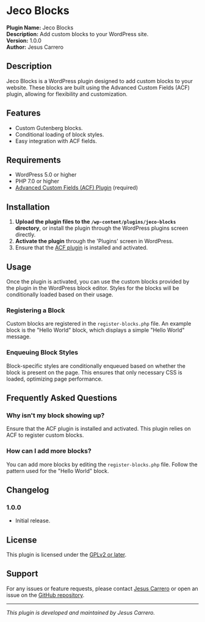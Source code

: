 # Jeco Blocks

**Plugin Name:** Jeco Blocks  
**Description:** Add custom blocks to your WordPress site.  
**Version:** 1.0.0  
**Author:** Jesus Carrero  

## Description

Jeco Blocks is a WordPress plugin designed to add custom blocks to your website. These blocks are built using the Advanced Custom Fields (ACF) plugin, allowing for flexibility and customization.

## Features

- Custom Gutenberg blocks.
- Conditional loading of block styles.
- Easy integration with ACF fields.

## Requirements

- WordPress 5.0 or higher
- PHP 7.0 or higher
- [Advanced Custom Fields (ACF) Plugin](https://wordpress.org/plugins/advanced-custom-fields/) (required)

## Installation

1. **Upload the plugin files to the `/wp-content/plugins/jeco-blocks` directory**, or install the plugin through the WordPress plugins screen directly.
2. **Activate the plugin** through the 'Plugins' screen in WordPress.
3. Ensure that the [ACF plugin](https://wordpress.org/plugins/advanced-custom-fields/) is installed and activated.

## Usage

Once the plugin is activated, you can use the custom blocks provided by the plugin in the WordPress block editor. Styles for the blocks will be conditionally loaded based on their usage.

### Registering a Block

Custom blocks are registered in the `register-blocks.php` file. An example block is the "Hello World" block, which displays a simple "Hello World" message.

### Enqueuing Block Styles

Block-specific styles are conditionally enqueued based on whether the block is present on the page. This ensures that only necessary CSS is loaded, optimizing page performance.

## Frequently Asked Questions

### Why isn't my block showing up?

Ensure that the ACF plugin is installed and activated. This plugin relies on ACF to register custom blocks.

### How can I add more blocks?

You can add more blocks by editing the `register-blocks.php` file. Follow the pattern used for the "Hello World" block.

## Changelog

### 1.0.0

- Initial release.

## License

This plugin is licensed under the [GPLv2 or later](https://www.gnu.org/licenses/gpl-2.0.html).

## Support

For any issues or feature requests, please contact [Jesus Carrero](jesusenrique.carrero@gmail.com) or open an issue on the [GitHub repository](https://github.com/Jesusjeco/jeco-blocks).

---

*This plugin is developed and maintained by Jesus Carrero.*
